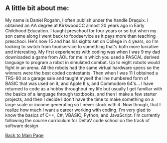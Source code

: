   
## A little bit about me:

My name is Daniel Rogahn, I often publish under the handle Draquix. I obtained an AA degree at KirkwoodCC almost 20 years ago in Early Childhood Education. I taught
preschool for four years or so but when my son came along I went back to foodservice as it pays more than teaching preschool. He's now 15 and has his sights set on
College in 4 years, so I'm looking to switch from foodservice to something that's both more lucrative and interesting. My first experiences with coding was when I 
was 9 my dad downloaded a game from AOL for me in which you used a PASCAL derived language to program a robot in simulated combat. Up to eight robots would fight in
an arena. All the robots had the same virtual hardware specs so the winners were the best coded contestants. Then when I was 11 I obtained a TRS-80 at a garage sale
and taught myself the line numbered form of BASIC that was used on it, and Apple II's, and Commodore 64's... I have returned to code as a hobby throughout my life but
usually I get familiar with the basics of a language through textbooks, and then I make a few starter projects, and then I decide I don't have the time to make something
on a large scale or income generating so I never stuck with it. Now though, that I realize how much I want a career working with coding, I'm very glad to know the basics
of C++, C#, VBASIC, Python, and JavaScript. I'm currently following the course curriculum for DeltaV code school on the track of software design

[Back to Main Page](https://draquix.github.io/reading-notes-javascript-102/)
